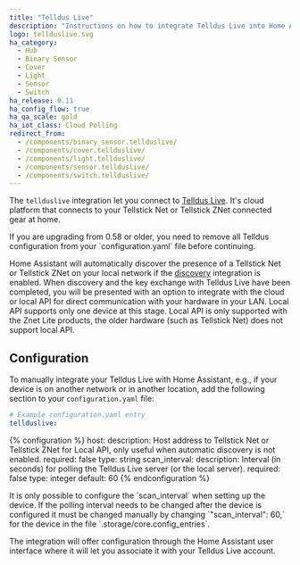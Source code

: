 ```yaml
---
title: "Telldus Live"
description: "Instructions on how to integrate Telldus Live into Home Assistant."
logo: tellduslive.svg
ha_category:
  - Hub
  - Binary Sensor
  - Cover
  - Light
  - Sensor
  - Switch
ha_release: 0.11
ha_config_flow: true
ha_qa_scale: gold
ha_iot_class: Cloud Polling
redirect_from:
  - /components/binary_sensor.tellduslive/
  - /components/cover.tellduslive/
  - /components/light.tellduslive/
  - /components/sensor.tellduslive/
  - /components/switch.tellduslive/
---
```


The `tellduslive` integration let you connect to [Telldus Live](https://live.telldus.com). It's cloud platform that connects to your Tellstick Net or Tellstick ZNet connected gear at home.

<p class='note warning'>
If you are upgrading from 0.58 or older, you need to remove all Telldus configuration from your `configuration.yaml` file before continuing.
</p>

Home Assistant will automatically discover the presence of a Tellstick Net or Tellstick ZNet on your local network if the [discovery]({{site_root}}/components/discovery/) integration is enabled. When discovery and the key exchange with Telldus Live have been completed, you will be presented with an option to integrate with the cloud or local API for direct communication with your hardware in your LAN. Local API supports only one device at this stage. Local API is only supported with the Znet Lite products, the older hardware (such as Tellstick Net) does not support local API.

## Configuration

To manually integrate your Telldus Live with Home Assistant, e.g., if your device is on another network or in another location, add the following section to your `configuration.yaml` file:

```yaml
# Example configuration.yaml entry
tellduslive:
```

{% configuration %}
host:
  description: Host address to Tellstick Net or Tellstick ZNet for Local API, only useful when automatic discovery is not enabled.
  required: false
  type: string
scan_interval:
  description: Interval (in seconds) for polling the Telldus Live server (or the local server).
  required: false
  type: integer
  default: 60
{% endconfiguration %}

<p class='note'>
It is only possible to configure the `scan_interval` when setting up the device. If the polling interval needs to be changed after the device is configured it must be changed manually by changing `"scan_interval": 60,` for the device in the file `.storage/core.config_entries`.
</p>

The integration will offer configuration through the Home Assistant user interface where it will let you associate it with your Telldus Live account.
